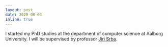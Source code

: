 ```yaml
---
layout: post
date: 2020-08-03
inline: true
---
```


I started my PhD studies at the department of computer science at Aalborg University. I will be supervised by professor [Jiri Srba](https://people.cs.aau.dk/~srba/).
